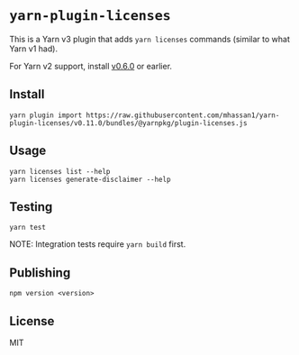 # `yarn-plugin-licenses`

This is a Yarn v3 plugin that adds `yarn licenses` commands (similar to what Yarn v1 had).

For Yarn v2 support, install [v0.6.0](https://github.com/mhassan1/yarn-plugin-licenses/tree/v0.6.0) or earlier.

## Install

```
yarn plugin import https://raw.githubusercontent.com/mhassan1/yarn-plugin-licenses/v0.11.0/bundles/@yarnpkg/plugin-licenses.js
```

## Usage

```shell script
yarn licenses list --help
yarn licenses generate-disclaimer --help
```

## Testing

`yarn test`

NOTE: Integration tests require `yarn build` first.

## Publishing

`npm version <version>`

## License

MIT
